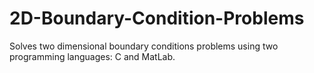 # 2D-Boundary-Condition-Problems
Solves two dimensional boundary conditions problems using two programming languages: C and MatLab.
